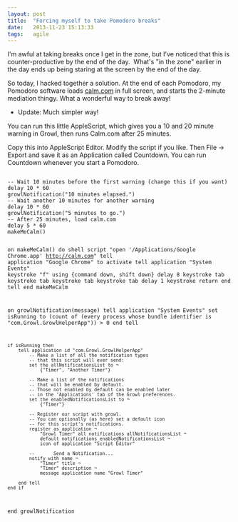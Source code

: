 ```yaml
---
layout: post
title:  "Forcing myself to take Pomodoro breaks"
date:   2013-11-23 15:13:33
tags:   agile
---
```


I'm awful at taking breaks once I get in the zone, but I've noticed that this is counter-productive by the end of the day.  What's "in the zone" earlier in the day ends up being staring at the screen by the end of the day.

So today, I hacked together a solution. At the end of each Pomodoro, my Pomodoro software loads <a href="http://calm.com">calm.com</a> in full screen, and starts the 2-minute mediation thingy. What a wonderful way to break away!

* Update: Much simpler way!

You can run this little AppleScript, which gives you a 10 and 20 minute warning in Growl, then runs Calm.com after 25 minutes.

Copy this into AppleScript Editor. Modify the script if you like. Then File -> Export and save it as an Application called Countdown. You can run Countdown whenever you start a Pomodoro.

<code>
-- Wait 10 minutes before the first warning (change this if you want)
delay 10 * 60
growlNotification("10 minutes elapsed.")
-- Wait another 10 minutes for another warning
delay 10 * 60
growlNotification("5 minutes to go.")
-- After 25 minutes, load calm.com
delay 5 * 60
makeMeCalm()

on makeMeCalm()
	do shell script "open '/Applications/Google Chrome.app' http://calm.com"
	tell application "Google Chrome" to activate
	tell application "System Events"
		keystroke "f" using {command down, shift down}
		delay 8
		keystroke tab
		keystroke tab
		keystroke tab
		keystroke tab
		delay 1
		keystroke return
	end tell
end makeMeCalm

on growlNotification(message)
	tell application "System Events"
		set isRunning to (count of (every process whose bundle identifier is "com.Growl.GrowlHelperApp")) > 0
	end tell
	
	
	
	if isRunning then
		tell application id "com.Growl.GrowlHelperApp"
			-- Make a list of all the notification types 
			-- that this script will ever send:
			set the allNotificationsList to ¬
				{"Timer", "Another Timer"}
			
			-- Make a list of the notifications 
			-- that will be enabled by default.      
			-- Those not enabled by default can be enabled later 
			-- in the 'Applications' tab of the Growl preferences.
			set the enabledNotificationsList to ¬
				{"Timer"}
			
			-- Register our script with growl.
			-- You can optionally (as here) set a default icon 
			-- for this script's notifications.
			register as application ¬
				"Growl Timer" all notifications allNotificationsList ¬
				default notifications enabledNotificationsList ¬
				icon of application "Script Editor"
			
			--       Send a Notification...
			notify with name ¬
				"Timer" title ¬
				"Timer" description ¬
				message application name "Growl Timer"
			
		end tell
	end if
end growlNotification
</code>


